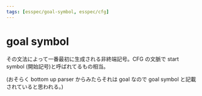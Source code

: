 ```yaml
---
tags: [esspec/goal-symbol, esspec/cfg]
---
```


# goal symbol

その文法によって一番最初に生成される非終端記号。CFG の文脈で start symbol (開始記号)と呼ばれてるもの相当。

(おそらく bottom up parser からみたらそれは goal なので goal symbol と記載されていると思われる。)
